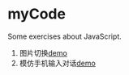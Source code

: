 # myCode
Some exercises about JavaScript.
<br>
1. 图片切换[demo](https://supergintoki.github.io/myCode/changeImg/change.html)
2. 模仿手机输入对话[demo](https://supergintoki.github.io/myCode/聊天窗口模拟1.0/index.html)
